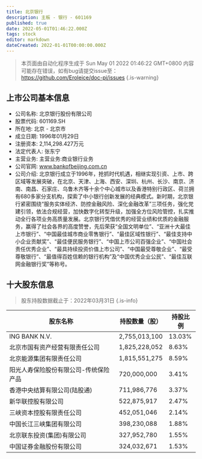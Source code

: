 ```yaml
---
title: 北京银行
description: 主板 - 银行 - 601169
published: true
date: 2022-05-01T01:46:22.000Z
tags: stock
editor: markdown
dateCreated: 2022-01-01T00:00:00.000Z
---
```


> 本页面由自动化程序生成于 Sun May 01 2022 01:46:22 GMT+0800
> 内容可能存在错误，如有bug请提交issue至：https://github.com/Eroleice/doc-pi/issues
{.is-warning}

## 上市公司基本信息
- 公司名称: 北京银行股份有限公司
- 股票代码: 601169.SH
- 所在地: 北京 - 北京市
- 成立日期: 1996年01月29日
- 注册资本: 2,114,298.427万元
- 法定代表人: 张东宁
- 主营业务: 主营业务:商业银行业务
- 公司官网: www.bankofbeijing.com.cn
- 公司介绍: 北京银行成立于1996年，抢抓时代机遇，相继实现引资、上市、跨区域等发展突破，在北京、天津、上海、西安、深圳、杭州、长沙、南京、济南、南昌、石家庄、乌鲁木齐等十余个中心城市以及香港特别行政区、荷兰拥有680多家分支机构，探索了中小银行创新发展的经典模式。新时期，北京银行紧密围绕“服务实体经济、防控金融风险、深化金融改革”三项任务，强化党建引领，依法合规经营，加快数字化转型升级，加强全方位风险管控，扎实推动全行各项业务高质量发展。北京银行凭借优秀的经营业绩和优质的金融服务，赢得了社会各界的高度赞誉，先后荣获“全国文明单位”、“亚洲十大最佳上市银行”、“中国最佳城市商业零售银行”、“最佳区域性银行”、“最佳支持中小企业贡献奖”、“最佳便民服务银行”、“中国上市公司百强企业”、“中国社会责任优秀企业”、“最具持续投资价值上市公司”、“中国最受尊敬企业”、“最受尊敬银行”、“最值得百姓信赖的银行机构”及“中国优秀企业公民”、“最佳互联网金融银行奖”等称号。


## 十大股东信息
> 股东持股数据截止于：2022年03月31日
{.is-info}

| 股东名称 | 持股数量（股） | 持股比例 |
| --- | --- | --- |
| ING BANK N.V. | 2,755,013,100 | 13.03% |
| 北京市国有资产经营有限责任公司 | 1,825,228,052 | 8.63% |
| 北京能源集团有限责任公司 | 1,815,551,275 | 8.59% |
| 阳光人寿保险股份有限公司-传统保险产品 | 720,000,000 | 3.41% |
| 香港中央结算有限公司(陆股通) | 711,986,776 | 3.37% |
| 新华联控股有限公司 | 522,875,917 | 2.47% |
| 三峡资本控股有限责任公司 | 452,051,046 | 2.14% |
| 中国长江三峡集团有限公司 | 398,230,088 | 1.88% |
| 北京联东投资(集团)有限公司 | 327,952,780 | 1.55% |
| 中国证券金融股份有限公司 | 324,032,671 | 1.53% |




